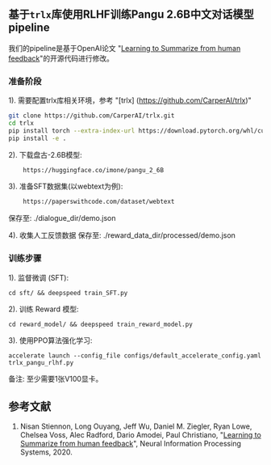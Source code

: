## 基于`trlx`库使用RLHF训练Pangu 2.6B中文对话模型pipeline

我们的pipeline是基于OpenAI论文 "[Learning to Summarize from human feedback](https://arxiv.org/abs/2009.01325)"的开源代码进行修改。


### 准备阶段

1).  需要配置trlx库相关环境，参考 "[trlx] (https://github.com/CarperAI/trlx)"

```bash
git clone https://github.com/CarperAI/trlx.git
cd trlx
pip install torch --extra-index-url https://download.pytorch.org/whl/cu116 # for cuda
pip install -e .
```

2).  下载盘古-2.6B模型: 

```bash
    https://huggingface.co/imone/pangu_2_6B
```

3).  准备SFT数据集(以webtext为例): 

```bash
    https://paperswithcode.com/dataset/webtext
```
保存至: ./dialogue_dir/demo.json

4).  收集人工反馈数据
保存至: ./reward_data_dir/processed/demo.json


### 训练步骤

1). 监督微调 (SFT):

    cd sft/ && deepspeed train_SFT.py

2). 训练 Reward 模型:

    cd reward_model/ && deepspeed train_reward_model.py

3). 使用PPO算法强化学习:

    accelerate launch --config_file configs/default_accelerate_config.yaml trlx_pangu_rlhf.py

   备注: 至少需要1张V100显卡。

## 参考文献

1. Nisan Stiennon, Long Ouyang, Jeff Wu, Daniel M. Ziegler, Ryan Lowe, Chelsea Voss, Alec Radford, Dario Amodei, Paul Christiano, "[Learning to Summarize from human feedback](https://arxiv.org/abs/2009.01325)", Neural Information Processing Systems, 2020.
